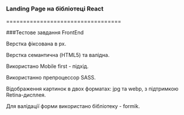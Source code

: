 ### Landing Page на бібліотеці React

==================================

###Тестове завдання FrontEnd

Верстка фіксована в рх.

Верстка семантична (HTML5) та валідна.

Використано Mobile first - підхід.

Використанно препроцессор SASS.

Відображення картинок в двох форматах: jpg та webp, з підтримкою Retina-дисплея.

Для валідації форми використано бібліотеку - formik.
